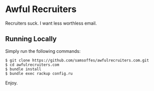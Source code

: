 # Awful Recruiters

Recruiters suck. I want less worthless email.

## Running Locally

Simply run the following commands:

    $ git clone https://github.com/samsoffes/awfulrecruiters.com.git
    $ cd awfulrecruiters.com
    $ bundle install
    $ bundle exec rackup config.ru

Enjoy.
